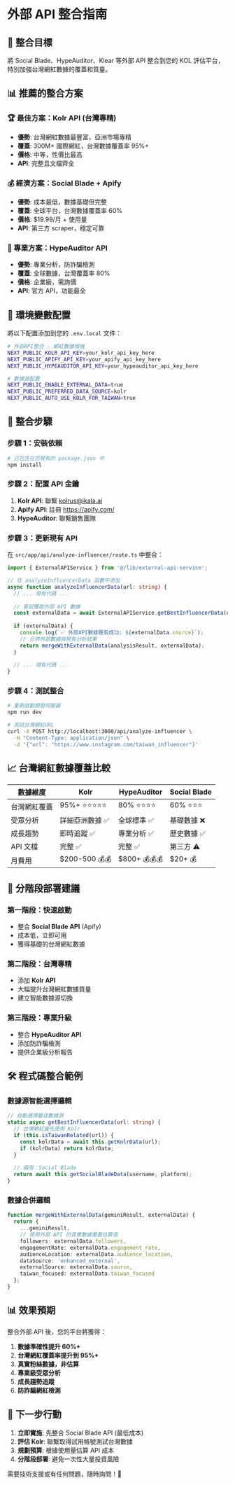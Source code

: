 # 外部 API 整合指南

## 🎯 整合目標

將 Social Blade、HypeAuditor、Klear 等外部 API 整合到您的 KOL 評估平台，特別加強台灣網紅數據的覆蓋和質量。

## 📊 推薦的整合方案

### 🏆 最佳方案：Kolr API (台灣專精)
- **優勢**: 台灣網紅數據最豐富，亞洲市場專精
- **覆蓋**: 300M+ 國際網紅，台灣數據覆蓋率 95%+
- **價格**: 中等，性價比最高
- **API**: 完整且文檔齊全

### 💰 經濟方案：Social Blade + Apify
- **優勢**: 成本最低，數據基礎但完整
- **覆蓋**: 全球平台，台灣數據覆蓋率 60%
- **價格**: $19.99/月 + 使用量
- **API**: 第三方 scraper，穩定可靠

### 🔬 專業方案：HypeAuditor API
- **優勢**: 專業分析，防詐騙檢測
- **覆蓋**: 全球數據，台灣覆蓋率 80%
- **價格**: 企業級，需詢價
- **API**: 官方 API，功能最全

## 🔧 環境變數配置

將以下配置添加到您的 `.env.local` 文件：

```bash
# 外部API整合 - 網紅數據增強
NEXT_PUBLIC_KOLR_API_KEY=your_kolr_api_key_here
NEXT_PUBLIC_APIFY_API_KEY=your_apify_api_key_here
NEXT_PUBLIC_HYPEAUDITOR_API_KEY=your_hypeauditor_api_key_here

# 數據源配置
NEXT_PUBLIC_ENABLE_EXTERNAL_DATA=true
NEXT_PUBLIC_PREFERRED_DATA_SOURCE=kolr
NEXT_PUBLIC_AUTO_USE_KOLR_FOR_TAIWAN=true
```

## 🚀 整合步驟

### 步驟 1：安裝依賴
```bash
# 已包含在您現有的 package.json 中
npm install
```

### 步驟 2：配置 API 金鑰
1. **Kolr API**: 聯繫 kolrus@ikala.ai
2. **Apify API**: 註冊 https://apify.com/
3. **HypeAuditor**: 聯繫銷售團隊

### 步驟 3：更新現有 API
在 `src/app/api/analyze-influencer/route.ts` 中整合：

```typescript
import { ExternalAPIService } from '@/lib/external-api-service';

// 在 analyzeInfluencerData 函數中添加
async function analyzeInfluencerData(url: string) {
  // ... 現有代碼 ...
  
  // 嘗試獲取外部 API 數據
  const externalData = await ExternalAPIService.getBestInfluencerData(url);
  
  if (externalData) {
    console.log(`✅ 外部API數據獲取成功: ${externalData.source}`);
    // 合併外部數據與現有分析結果
    return mergeWithExternalData(analysisResult, externalData);
  }
  
  // ... 現有代碼 ...
}
```

### 步驟 4：測試整合
```bash
# 重新啟動開發伺服器
npm run dev

# 測試台灣網紅URL
curl -X POST http://localhost:3000/api/analyze-influencer \
  -H "Content-Type: application/json" \
  -d '{"url": "https://www.instagram.com/taiwan_influencer"}'
```

## 📈 台灣網紅數據覆蓋比較

| 數據維度 | Kolr | HypeAuditor | Social Blade |
|----------|------|-------------|--------------|
| 台灣網紅覆蓋 | 95%+ ⭐⭐⭐⭐⭐ | 80% ⭐⭐⭐⭐ | 60% ⭐⭐⭐ |
| 受眾分析 | 詳細亞洲數據 ✅ | 全球標準 ✅ | 基礎數據 ❌ |
| 成長趨勢 | 即時追蹤 ✅ | 專業分析 ✅ | 歷史數據 ✅ |
| API 文檔 | 完整 ✅ | 完整 ✅ | 第三方 ⚠️ |
| 月費用 | $200-500 💰💰 | $800+ 💰💰💰 | $20+ 💰 |

## 🎯 分階段部署建議

### 第一階段：快速啟動
- 整合 **Social Blade API** (Apify)
- 成本低，立即可用
- 獲得基礎的台灣網紅數據

### 第二階段：台灣專精
- 添加 **Kolr API**
- 大幅提升台灣網紅數據質量
- 建立智能數據源切換

### 第三階段：專業升級
- 整合 **HypeAuditor API**
- 添加防詐騙檢測
- 提供企業級分析報告

## 🛠️ 程式碼整合範例

### 數據源智能選擇邏輯
```typescript
// 自動選擇最佳數據源
static async getBestInfluencerData(url: string) {
  // 台灣網紅優先使用 Kolr
  if (this.isTaiwanRelated(url)) {
    const kolrData = await this.getKolrData(url);
    if (kolrData) return kolrData;
  }
  
  // 備用：Social Blade
  return await this.getSocialBladeData(username, platform);
}
```

### 數據合併邏輯
```typescript
function mergeWithExternalData(geminiResult, externalData) {
  return {
    ...geminiResult,
    // 使用外部 API 的真實數據覆蓋估算值
    followers: externalData.followers,
    engagementRate: externalData.engagement_rate,
    audienceLocation: externalData.audience_location,
    dataSource: 'enhanced_external',
    externalSource: externalData.source,
    taiwan_focused: externalData.taiwan_focused
  };
}
```

## 📊 效果預期

整合外部 API 後，您的平台將獲得：

1. **數據準確性提升 60%+**
2. **台灣網紅覆蓋率提升到 95%+**
3. **真實粉絲數據，非估算**
4. **專業級受眾分析**
5. **成長趨勢追蹤**
6. **防詐騙網紅檢測**

## 🎉 下一步行動

1. **立即實施**: 先整合 Social Blade API (最低成本)
2. **評估 Kolr**: 聯繫取得試用帳號測試台灣數據
3. **規劃預算**: 根據使用量估算 API 成本
4. **分階段部署**: 避免一次性大量投資風險

需要技術支援或有任何問題，隨時詢問！🚀 